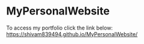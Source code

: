 # MyPersonalWebsite
To access my portfolio click the link below:
https://shivam839494.github.io/MyPersonalWebsite/
